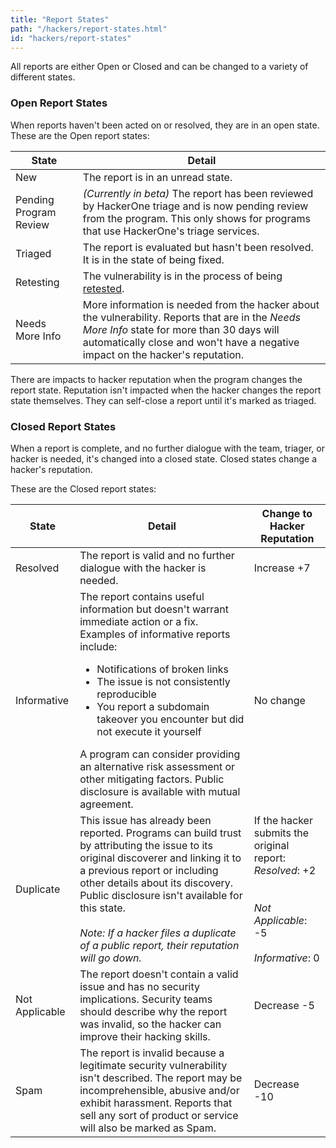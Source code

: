 ```yaml
---
title: "Report States"
path: "/hackers/report-states.html"
id: "hackers/report-states"
---
```

All reports are either Open or Closed and can be changed to a variety of different states.

### Open Report States

When reports haven't been acted on or resolved, they are in an open state.
These are the Open report states:

State | Detail
----- | ------
New | The report is in an unread state.
Pending Program Review | *(Currently in beta)* The report has been reviewed by HackerOne triage and is now pending review from the program. This only shows for programs that use HackerOne's triage services.
Triaged | The report is evaluated but hasn't been resolved. It is in the state of being fixed.
Retesting | The vulnerability is in the process of being [retested](retesting.html).
Needs More Info | More information is needed from the hacker about the vulnerability. Reports that are in the *Needs More Info* state for more than 30 days will automatically close and won't have a negative impact on the hacker's reputation.

There are impacts to hacker reputation when the program changes the report state. Reputation isn't impacted when the hacker changes the report state themselves. They can self-close a report until it's marked as triaged.

### Closed Report States

When a report is complete, and no further dialogue with the team, triager, or hacker is needed, it's changed into a closed state. Closed states change a hacker's reputation.  

These are the Closed report states:

State | Detail | Change to Hacker Reputation
----- | ------ | ----------------------------
Resolved | The report is valid and no further dialogue with the hacker is needed. | Increase +7
Informative | The report contains useful information but doesn't warrant immediate action or a fix. Examples of informative reports include:<ul><li>Notifications of broken links</li><li>The issue is not consistently reproducible</li><li>You report a subdomain takeover you encounter but did not execute it yourself</li></ul>A program can consider providing an alternative risk assessment or other mitigating factors. Public disclosure is available with mutual agreement. | No change
Duplicate | This issue has already been reported. Programs can build trust by attributing the issue to its original discoverer and linking it to a previous report or including other details about its discovery. Public disclosure isn't available for this state. <br><br>*Note: If a hacker files a duplicate of a public report, their reputation will go down.* | If the hacker submits the original report:<br>*Resolved*: +2<br><br><br>*Not Applicable*: -5<br><br>*Informative*: 0
Not Applicable | The report doesn't contain a valid issue and has no security implications. Security teams should describe why the report was invalid, so the hacker can improve their hacking skills. | Decrease -5
Spam | The report is invalid because a legitimate security vulnerability isn't described. The report may be incomprehensible, abusive and/or exhibit harassment. Reports that sell any sort of product or service will also be marked as Spam.| Decrease -10
